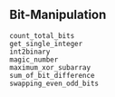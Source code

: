 ## Bit-Manipulation

```@docs
count_total_bits
get_single_integer
int2binary
magic_number
maximum_xor_subarray
sum_of_bit_difference
swapping_even_odd_bits
```